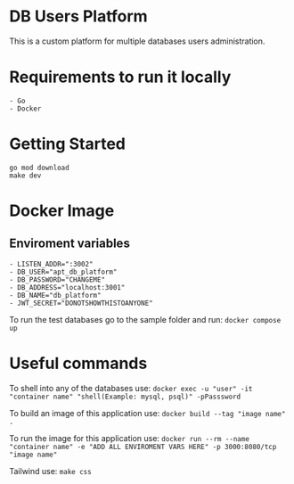 # DB Users Platform

This is a custom platform for multiple databases users administration.

# Requirements to run it locally

    - Go
    - Docker

# Getting Started

    go mod download
    make dev

# Docker Image

## Enviroment variables

    - LISTEN_ADDR=":3002"
    - DB_USER="apt_db_platform"
    - DB_PASSWORD="CHANGEME"
    - DB_ADDRESS="localhost:3001"
    - DB_NAME="db_platform"
    - JWT_SECRET="DONOTSHOWTHISTOANYONE"

To run the test databases go to the sample folder and run: `docker compose up`

# Useful commands

To shell into any of the databases use: `docker exec -u "user" -it "container name" "shell(Example: mysql, psql)" -pPasssword`

To build an image of this application use: `docker build --tag "image name" .`

To run the image for this application use: `docker run --rm --name "container name" -e "ADD ALL ENVIROMENT VARS HERE" -p 3000:8080/tcp  "image name" `

Tailwind use: `make css`
